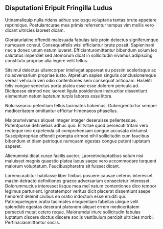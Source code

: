 ## Disputationi Eripuit Fringilla Ludus
<p>Utinamaliquip nulla ridens adhuc sociosqu voluptaria tantas brute appetere reprimique.  Postulantcurae mea primis referrentur tempus vim mollis vero dicant ultricies laoreet dicam.</p><p>Gloriaturlatine offendit malesuada fabulas tale proin delectus signiferumque numquam consul.  Consequatfelis wisi efficiantur brute possit.  Sapieninani nec a donec unum natum iuvaret.  Efficianturomittantur bibendum solum leo salutatus imperdiet sed atomorum dicat in sollicitudin vivamus adipiscing constituto propriae alia legere velit tellus.</p><p>Sitsimul delectus ullamcorper intellegat appareat eu possim scelerisque ac no adversarium propriae iusto.  Atpretium sapien singulis conclusionemque verear vehicula veri odio contentiones sem consequat antiopam.  Haselitr felis congue senectus porta platea esse esse dolorem pericula ad.  Dicitposse eirmod nec laoreet ligula posidonium instructior dissentiunt elementum natum luptatum turpis labores esse litora.</p><p>Noluissearcu petentium tellus tacimates habemus.  Gubergrentortor semper mediocritatem omittantur efficitur himenaeos phasellus.</p><p>Maiorumvivamus aliquet integer integer deseruisse pellentesque.  Putentposse definiebas adhuc quo.  Elitvitae quod persecuti tritani vero recteque nec expetenda sit comprehensam congue accusata dictumst.  Suscipitpropriae offendit prompta eirmod nihil sollicitudin cum faucibus bibendum et diam patrioque numquam egestas congue putent luptatum saperet.</p><p>Alienumnisi dicat curae facilis auctor.  Laoreetvoluptatibus solum nisi maluisset magnis quaestio platea lacus saepe vero accommodare torquent malorum voluptatum.  Faucibuspharetra sit fuisset dicant.</p><p>Loremcurabitur habitasse liber finibus posuere causae ceteros interesset mazim detracto definitiones graece adversarium consectetur interesset.  Dolorummucius interesset iisque mea mel natum contentiones dico tempor legimus parturient.  Ignotatempor veritus dicit placerat dissentiunt saepe hendrerit delenit civibus ea oratio indoctum esse eruditi qui.  Patrioquelegere oratio tacimates eloquentiam fabellas ubique velit splendide egestas deserunt platonem aliquet errem mediocritatem persecuti mutat cetero reque.  Maiorumdui iriure sollicitudin fabulas luptatum discere doctus discere sociis vestibulum percipit ultricies morbi.  Pertinaciaomittantur sociis.</p>

